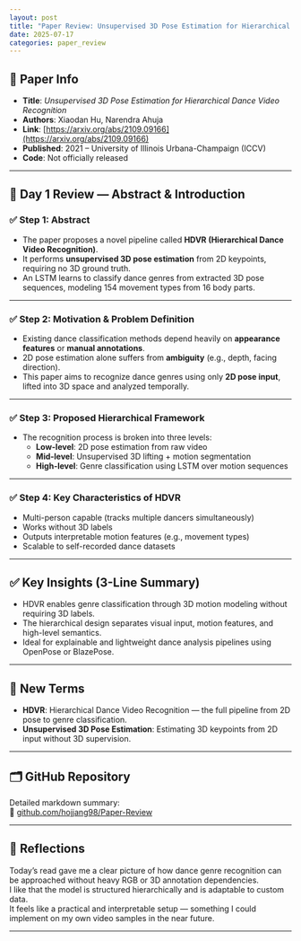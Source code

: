 ```yaml
---
layout: post
title: "Paper Review: Unsupervised 3D Pose Estimation for Hierarchical Dance Video Recognition DAY 1"
date: 2025-07-17
categories: paper_review
---
```


## 📌 Paper Info

* **Title**: *Unsupervised 3D Pose Estimation for Hierarchical Dance Video Recognition*
* **Authors**: Xiaodan Hu, Narendra Ahuja  
* **Link**: [https://arxiv.org/abs/2109.09166](https://arxiv.org/abs/2109.09166)  
* **Published**: 2021 – University of Illinois Urbana-Champaign (ICCV)  
* **Code**: Not officially released

---

## 🧠 Day 1 Review — Abstract & Introduction

### ✅ Step 1: Abstract

- The paper proposes a novel pipeline called **HDVR (Hierarchical Dance Video Recognition)**.
- It performs **unsupervised 3D pose estimation** from 2D keypoints, requiring no 3D ground truth.
- An LSTM learns to classify dance genres from extracted 3D pose sequences, modeling 154 movement types from 16 body parts.

---

### ✅ Step 2: Motivation & Problem Definition

- Existing dance classification methods depend heavily on **appearance features** or **manual annotations**.
- 2D pose estimation alone suffers from **ambiguity** (e.g., depth, facing direction).
- This paper aims to recognize dance genres using only **2D pose input**, lifted into 3D space and analyzed temporally.

---

### ✅ Step 3: Proposed Hierarchical Framework

- The recognition process is broken into three levels:
  - **Low-level**: 2D pose estimation from raw video
  - **Mid-level**: Unsupervised 3D lifting + motion segmentation
  - **High-level**: Genre classification using LSTM over motion sequences

---

### ✅ Step 4: Key Characteristics of HDVR

- Multi-person capable (tracks multiple dancers simultaneously)
- Works without 3D labels
- Outputs interpretable motion features (e.g., movement types)
- Scalable to self-recorded dance datasets

---

## ✅ Key Insights (3-Line Summary)

* HDVR enables genre classification through 3D motion modeling without requiring 3D labels.
* The hierarchical design separates visual input, motion features, and high-level semantics.
* Ideal for explainable and lightweight dance analysis pipelines using OpenPose or BlazePose.

---

## 📘 New Terms

* **HDVR**: Hierarchical Dance Video Recognition — the full pipeline from 2D pose to genre classification.  
* **Unsupervised 3D Pose Estimation**: Estimating 3D keypoints from 2D input without 3D supervision.  

---

## 🗂 GitHub Repository

Detailed markdown summary:  
🔗 [github.com/hojjang98/Paper-Review](https://github.com/hojjang98/Paper-Review)

---

## 💭 Reflections

Today’s read gave me a clear picture of how dance genre recognition can be approached without heavy RGB or 3D annotation dependencies.  
I like that the model is structured hierarchically and is adaptable to custom data.  
It feels like a practical and interpretable setup — something I could implement on my own video samples in the near future.

---
